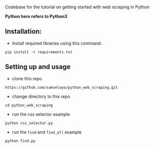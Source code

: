 Codebase for the tutorial on getting started with web scraping in Python

**Python here refers to Python3**
## Installation:

- Install required libraries using this command:
```
pip install -r requirements.txt
```



## Setting up and usage

- clone this repo 

```
https://github.com/samuelayo/python_web_scraping.git
```

- change directory to this repo 
```
cd python_web_scraping
```
- run the css selector example
```
python css_selector.py

```
- run the `find` and `find_all` example
```
python find.py
```



